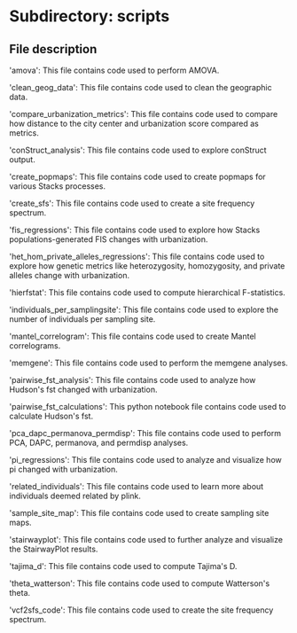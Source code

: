 # Subdirectory: scripts

## File description

'amova': This file contains code used to perform AMOVA.

'clean_geog_data': This file contains code used to clean the geographic data.

'compare_urbanization_metrics': This file contains code used to compare how distance to the city center and urbanization score compared as metrics.

'conStruct_analysis': This file contains code used to explore conStruct output.

'create_popmaps': This file contains code used to create popmaps for various Stacks processes.

'create_sfs': This file contains code used to create a site frequency spectrum.

'fis_regressions': This file contains code used to explore how Stacks populations-generated FIS changes with urbanization.

'het_hom_private_alleles_regressions': This file contains code used to explore how genetic metrics like heterozygosity, homozygosity, and private alleles change with urbanization.

'hierfstat': This file contains code used to compute hierarchical F-statistics.

'individuals_per_samplingsite': This file contains code used to explore the number of individuals per sampling site.

'mantel_correlogram': This file contains code used to create Mantel correlograms.

'memgene': This file contains code used to perform the memgene analyses.

'pairwise_fst_analysis': This file contains code used to analyze how Hudson's fst changed with urbanization.

'pairwise_fst_calculations': This python notebook file contains code used to calculate Hudson's fst.

'pca_dapc_permanova_permdisp': This file contains code used to perform PCA, DAPC, permanova, and permdisp analyses.

'pi_regressions': This file contains code used to analyze and visualize how pi changed with urbanization.

'related_individuals': This file contains code used to learn more about individuals deemed related by plink.

'sample_site_map': This file contains code used to create sampling site maps.

'stairwayplot': This file contains code used to further analyze and visualize the StairwayPlot results.

'tajima_d': This file contains code used to compute Tajima's D.

'theta_watterson': This file contains code used to compute Watterson's theta.

'vcf2sfs_code': This file contains code used to create the site frequency spectrum.
